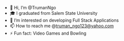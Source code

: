 - 👋 Hi, I’m @TrumanNgo
- 🎓 I graduated from Salem State University 
- 🌱 I’m interested on developing Full Stack Applications
- 📫 How to reach me @truman_ngo123@yahoo.com
- ⚡ Fun fact: Video Games and Bowling

<!---
TrumanNgo/TrumanNgo is a ✨ special ✨ repository because its `README.md` (this file) appears on your GitHub profile.
You can click the Preview link to take a look at your changes.
--->
